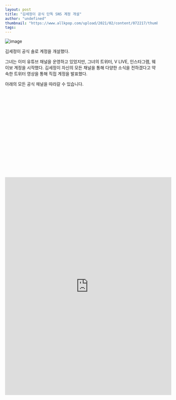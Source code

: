 ```yaml
---
layout: post
title: "김세정이 공식 단독 SNS 계정 개설"
author: "undefined"
thumbnail: "https://www.allkpop.com/upload/2021/02/content/072217/thumb/1612754234-20210207-kjs.jpg"
tags: 
---
```



![image](https://www.allkpop.com/upload/2021/02/content/072217/1612754234-20210207-kjs.jpg)

김세정이 공식 솔로 계정을 개설했다.

그녀는 이미 유튜브 채널을 운영하고 있었지만, 그녀의 트위터, V LIVE, 인스타그램, 웨이보 계정을 시작했다. 김세정이 자신의 모든 채널을 통해 다양한 소식을 전하겠다고 약속한 트위터 영상을 통해 직접 계정을 발표했다.

아래의 모든 공식 채널을 따라갈 수 있습니다.


<div class="video_wrapper" style="padding-top: 56.25%;">
    <iframe id="twitter-widget-0" scrolling="no" frameborder="0" allowtransparency="true" allowfullscreen="true" class="" style="position: static; visibility: visible; width: 550px; height: 719px; display: block; flex-grow: 1;" title="Twitter Tweet" src="https://platform.twitter.com/embed/Tweet.html?creatorScreenName=allkpop&amp;dnt=false&amp;embedId=twitter-widget-0&amp;frame=false&amp;hideCard=false&amp;hideThread=false&amp;id=1358613035590447105&amp;lang=en&amp;origin=https%3A%2F%2Fwww.allkpop.com%2Farticle%2F2021%2F02%2Fkim-se-jung-opens-up-official-solo-sns-accounts&amp;siteScreenName=allkpop&amp;theme=light&amp;widgetsVersion=889aa01%3A1612811843556&amp;width=550px" data-tweet-id="1358613035590447105"></iframe>
</div>
